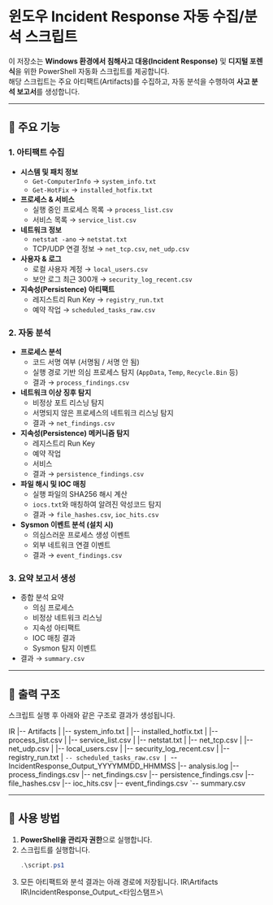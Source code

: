 # 윈도우 Incident Response 자동 수집/분석 스크립트

이 저장소는 **Windows 환경에서 침해사고 대응(Incident Response)** 및 **디지털 포렌식**을 위한 PowerShell 자동화 스크립트를 제공합니다.  
해당 스크립트는 주요 아티팩트(Artifacts)를 수집하고, 자동 분석을 수행하여 **사고 분석 보고서**를 생성합니다.

---

## 📌 주요 기능

### 1. 아티팩트 수집
- **시스템 및 패치 정보**
  - `Get-ComputerInfo` → `system_info.txt`
  - `Get-HotFix` → `installed_hotfix.txt`
- **프로세스 & 서비스**
  - 실행 중인 프로세스 목록 → `process_list.csv`
  - 서비스 목록 → `service_list.csv`
- **네트워크 정보**
  - `netstat -ano` → `netstat.txt`
  - TCP/UDP 연결 정보 → `net_tcp.csv`, `net_udp.csv`
- **사용자 & 로그**
  - 로컬 사용자 계정 → `local_users.csv`
  - 보안 로그 최근 300개 → `security_log_recent.csv`
- **지속성(Persistence) 아티팩트**
  - 레지스트리 Run Key → `registry_run.txt`
  - 예약 작업 → `scheduled_tasks_raw.csv`

### 2. 자동 분석
- **프로세스 분석**
  - 코드 서명 여부 (서명됨 / 서명 안 됨)
  - 실행 경로 기반 의심 프로세스 탐지 (`AppData`, `Temp`, `Recycle.Bin` 등)
  - 결과 → `process_findings.csv`
- **네트워크 이상 징후 탐지**
  - 비정상 포트 리스닝 탐지
  - 서명되지 않은 프로세스의 네트워크 리스닝 탐지
  - 결과 → `net_findings.csv`
- **지속성(Persistence) 메커니즘 탐지**
  - 레지스트리 Run Key
  - 예약 작업
  - 서비스
  - 결과 → `persistence_findings.csv`
- **파일 해시 및 IOC 매칭**
  - 실행 파일의 SHA256 해시 계산
  - `iocs.txt`와 매칭하여 알려진 악성코드 탐지
  - 결과 → `file_hashes.csv`, `ioc_hits.csv`
- **Sysmon 이벤트 분석 (설치 시)**
  - 의심스러운 프로세스 생성 이벤트
  - 외부 네트워크 연결 이벤트
  - 결과 → `event_findings.csv`

### 3. 요약 보고서 생성
- 종합 분석 요약
  - 의심 프로세스
  - 비정상 네트워크 리스닝
  - 지속성 아티팩트
  - IOC 매칭 결과
  - Sysmon 탐지 이벤트  
- 결과 → `summary.csv`

---

## 📂 출력 구조

스크립트 실행 후 아래와 같은 구조로 결과가 생성됩니다.

IR
|-- Artifacts
|   |-- system_info.txt
|   |-- installed_hotfix.txt
|   |-- process_list.csv
|   |-- service_list.csv
|   |-- netstat.txt
|   |-- net_tcp.csv
|   |-- net_udp.csv
|   |-- local_users.csv
|   |-- security_log_recent.csv
|   |-- registry_run.txt
|   `-- scheduled_tasks_raw.csv
|
`-- IncidentResponse_Output_YYYYMMDD_HHMMSS
    |-- analysis.log
    |-- process_findings.csv
    |-- net_findings.csv
    |-- persistence_findings.csv
    |-- file_hashes.csv
    |-- ioc_hits.csv
    |-- event_findings.csv
    `-- summary.csv

---
## 🚀 사용 방법

1. **PowerShell을 관리자 권한**으로 실행합니다.  
2. 스크립트를 실행합니다.
   ```powershell
   .\script.ps1
3. 모든 아티팩트와 분석 결과는 아래 경로에 저장됩니다.
    IR\Artifacts\
    IR\IncidentResponse_Output_<타임스탬프>\
